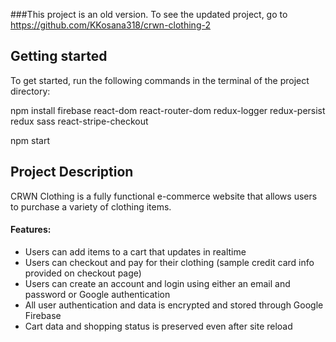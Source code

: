###This project is an old version. To see the updated project, go to https://github.com/KKosana318/crwn-clothing-2

## Getting started
To get started, run the following commands in the terminal of the project directory:

npm install firebase react-dom react-router-dom redux-logger redux-persist redux sass react-stripe-checkout

npm start

## Project Description
CRWN Clothing is a fully functional e-commerce website that allows users to purchase a variety of clothing items. 

#### Features:
- Users can add items to a cart that updates in realtime
- Users can checkout and pay for their clothing (sample credit card info provided on checkout page)
- Users can create an account and login using either an email and password or Google authentication
- All user authentication and data is encrypted and stored through Google Firebase
- Cart data and shopping status is preserved even after site reload

